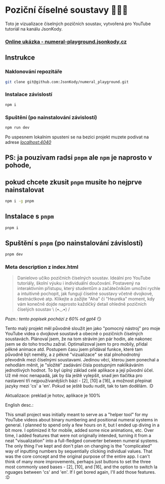 # Poziční číselné soustavy 🤌🧐🍷

Toto je vizualizace číselných pozičních soustav, vytvořená pro YouTube tutoriál na kanálu JsonKody.

### [Online ukázka - numeral-playground.jsonkody.cz](http://numeral-playground.jsonkody.cz)

## Instrukce

### Naklonování repozitáře

```bash
git clone git@github.com:JsonKody/numeral_playground.git
```

### Instalace závislostí

```bash
npm i
```

### Spuštění (po nainstalování závislostí)

```bash
npm run dev
```

Po uspesnem lokalnim spusteni se na bezici projekt muzete podivat na adrese _[localhost:4040](http://localhost:4040)_

## PS: ja pouzivam radsi `pnpm` ale `npm` je naprosto v pohode,

## pokud chcete zkusit `pnpm` musite ho nejprve nainstalovat

```bash
npm i -g pnpm
```

## Instalace s `pnpm`

```bash
pnpm i
```

## Spuštění s `pnpm` (po nainstalování závislostí)

```bash
pnpm dev
```

### Meta description z index.html

> Danielovo učíko pozičních číselných soustav. Ideální pro YouTube tutoriály, školní výuku i individuální doučování. Postavený na interaktivním přístupu, který studentům a začátečníkům umožní rychle a intuitivně pochopit, jak fungují číselné soustavy včetně dvojkové, šestnáctkové atp. Klikejte a zažijte "Aha" či "Heuréka" moment, kdy vám konečně dojde naprosto každičký detail ohledně pozičních číselých soustav \ (•◡•) /

_Pozn.: tento popisek pochází z 60% od gpt4_ 😏

Tento malý projekt měl původně sloužit jen jako "pomocný nástroj" pro moje YouTube videa o dvojkové soustavě a obecně o pozičních číselných soustavách. Plánoval jsem, že na tom strávím jen pár hodin, ale nakonec jsem se do toho trochu zažral. Optimalizoval jsem to pro mobily, přidal pěkné animace atd. Postupem času jsem přidával funkce, které tam původně být neměly, a z pěkné "vizualizace" se stal plnohodnotný převodník mezi číselnými soustavami. Jedinou věcí, kterou jsem ponechal a nehodlám měnit, je "složité" zadávání čísla postupným naklikáváním jednotlivých hodnot. To byl úplný základ celé aplikace a její původní účel. Už mě moc nenapadá, jak by šla ještě vylepšit, snad jen tlačítka pro nastavení tří nejpoužívanějších bází - [2], [10] a [16], a možnost přepínat jazyky mezi 'cs' a 'en'. Pokud se ještě budu nudit, tak to tam dodělám. :D

Aktualizace: preklad je hotov, aplikace je 100%


English desc.:

This small project was initially meant to serve as a "helper tool" for my YouTube videos about binary numbering and positional numeral systems in general. I planned to spend only a few hours on it, but I ended up diving in a bit more. I optimized it for mobile, added some nice animations, etc. Over time, I added features that were not originally intended, turning it from a neat "visualization" into a full-fledged converter between numeral systems. The only thing I've kept and don't plan on changing is the "complicated" way of inputting numbers by sequentially clicking individual values. That was the core concept and the original purpose of the entire app. I can't think of many more improvements, perhaps just buttons to set the three most commonly used bases - [2], [10], and [16], and the option to switch la nguages between 'cs' and 'en'. If I get bored again, I'll add those features. :D
